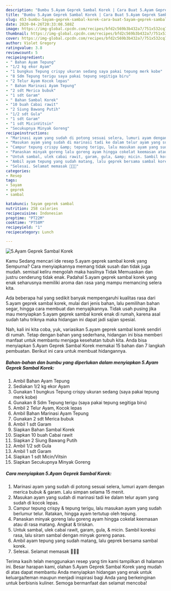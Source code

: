 ```yaml
---
description: "Bumbu 5.Ayam Geprek Sambal Korek | Cara Buat 5.Ayam Geprek Sambal Korek Yang Enak Dan Mudah"
title: "Bumbu 5.Ayam Geprek Sambal Korek | Cara Buat 5.Ayam Geprek Sambal Korek Yang Enak Dan Mudah"
slug: 453-bumbu-5ayam-geprek-sambal-korek-cara-buat-5ayam-geprek-sambal-korek-yang-enak-dan-mudah
date: 2020-04-26T20:33:08.588Z
image: https://img-global.cpcdn.com/recipes/bfd2c569b3b432a7/751x532cq70/5ayam-geprek-sambal-korek-foto-resep-utama.jpg
thumbnail: https://img-global.cpcdn.com/recipes/bfd2c569b3b432a7/751x532cq70/5ayam-geprek-sambal-korek-foto-resep-utama.jpg
cover: https://img-global.cpcdn.com/recipes/bfd2c569b3b432a7/751x532cq70/5ayam-geprek-sambal-korek-foto-resep-utama.jpg
author: Violet Gregory
ratingvalue: 3.8
reviewcount: 5
recipeingredient:
- " Bahan Ayam Tepung"
- "1/2 kg ekor Ayam"
- "1 bungkus Tepung crispy ukuran sedang saya pakai tepung merk kobe"
- "8 Sdm Tepung terigu saya pakai tepung segitiga biru"
- "2 Telur Ayam Kocok lepas"
- " Bahan Marinasi Ayam Tepung"
- "2 sdt Merica bubuk"
- "1 sdt Garam"
- " Bahan Sambal Korek"
- "10 buah Cabai rawit"
- "2 Siung Bawang Putih"
- "1/2 sdt Gula"
- "1 sdt Garam"
- "1 sdt MicinVitsin"
- "Secukupnya Minyak Goreng"
recipeinstructions:
- "Marinasi ayam yang sudah di potong sesuai selera, lumuri ayam dengan merica bubuk &amp; garam. Lalu simpan selama 15 menit."
- "Masukan ayam yang sudah di marinasi tadi ke dalam telur ayam yang sudah di kocok lepas."
- "Campur tepung crispy &amp; tepung terigu, lalu masukan ayam yang sudah berlumur telur. Ratakan, hingga ayam tertutup oleh tepung."
- "Panaskan minyak goreng lalu goreng ayam hingga cokelat keemasan atau di rasa matang. Angkat &amp; tiriskan."
- "Untuk sambal, ulek cabai rawit, garam, gula, &amp; micin. Sambil koreksi rasa, lalu siram sambal dengan minyak goreng panas."
- "Ambil ayam tepung yang sudah matang, lalu geprek bersama sambal korek."
- "Selesai. Selamat memasak 👩🏻‍🍳"
categories:
- Resep
tags:
- 5ayam
- geprek
- sambal

katakunci: 5ayam geprek sambal 
nutrition: 258 calories
recipecuisine: Indonesian
preptime: "PT22M"
cooktime: "PT58M"
recipeyield: "1"
recipecategory: Lunch

---
```



![5.Ayam Geprek Sambal Korek](https://img-global.cpcdn.com/recipes/bfd2c569b3b432a7/751x532cq70/5ayam-geprek-sambal-korek-foto-resep-utama.jpg)

Kamu Sedang mencari ide resep 5.ayam geprek sambal korek yang Sempurna? Cara menyiapkannya memang tidak susah dan tidak juga mudah. semisal keliru mengolah maka hasilnya Tidak Memuaskan dan justru cenderung tidak enak. Padahal 5.ayam geprek sambal korek yang enak seharusnya memiliki aroma dan rasa yang mampu memancing selera kita.

Ada beberapa hal yang sedikit banyak mempengaruhi kualitas rasa dari 5.ayam geprek sambal korek, mulai dari jenis bahan, lalu pemilihan bahan segar, hingga cara membuat dan menyajikannya. Tidak usah pusing jika mau menyiapkan 5.ayam geprek sambal korek enak di rumah, karena asal sudah tahu triknya maka hidangan ini dapat jadi sajian spesial.




Nah, kali ini kita coba, yuk, variasikan 5.ayam geprek sambal korek sendiri di rumah. Tetap dengan bahan yang sederhana, hidangan ini bisa memberi manfaat untuk membantu menjaga kesehatan tubuh kita. Anda bisa menyiapkan 5.Ayam Geprek Sambal Korek memakai 15 bahan dan 7 langkah pembuatan. Berikut ini cara untuk membuat hidangannya.

<!--inarticleads1-->

##### Bahan-bahan dan bumbu yang diperlukan dalam menyiapkan 5.Ayam Geprek Sambal Korek:

1. Ambil  Bahan Ayam Tepung
1. Sediakan 1/2 kg ekor Ayam
1. Gunakan 1 bungkus Tepung crispy ukuran sedang (saya pakai tepung merk kobe)
1. Gunakan 8 Sdm Tepung terigu (saya pakai tepung segitiga biru)
1. Ambil 2 Telur Ayam, Kocok lepas
1. Ambil  Bahan Marinasi Ayam Tepung
1. Gunakan 2 sdt Merica bubuk
1. Ambil 1 sdt Garam
1. Siapkan  Bahan Sambal Korek
1. Siapkan 10 buah Cabai rawit
1. Siapkan 2 Siung Bawang Putih
1. Ambil 1/2 sdt Gula
1. Ambil 1 sdt Garam
1. Siapkan 1 sdt Micin/Vitsin
1. Siapkan Secukupnya Minyak Goreng




<!--inarticleads2-->

##### Cara menyiapkan 5.Ayam Geprek Sambal Korek:

1. Marinasi ayam yang sudah di potong sesuai selera, lumuri ayam dengan merica bubuk &amp; garam. Lalu simpan selama 15 menit.
1. Masukan ayam yang sudah di marinasi tadi ke dalam telur ayam yang sudah di kocok lepas.
1. Campur tepung crispy &amp; tepung terigu, lalu masukan ayam yang sudah berlumur telur. Ratakan, hingga ayam tertutup oleh tepung.
1. Panaskan minyak goreng lalu goreng ayam hingga cokelat keemasan atau di rasa matang. Angkat &amp; tiriskan.
1. Untuk sambal, ulek cabai rawit, garam, gula, &amp; micin. Sambil koreksi rasa, lalu siram sambal dengan minyak goreng panas.
1. Ambil ayam tepung yang sudah matang, lalu geprek bersama sambal korek.
1. Selesai. Selamat memasak 👩🏻‍🍳




Terima kasih telah menggunakan resep yang tim kami tampilkan di halaman ini. Besar harapan kami, olahan 5.Ayam Geprek Sambal Korek yang mudah di atas dapat membantu Anda menyiapkan hidangan yang enak untuk keluarga/teman maupun menjadi inspirasi bagi Anda yang berkeinginan untuk berbisnis kuliner. Semoga bermanfaat dan selamat mencoba!
